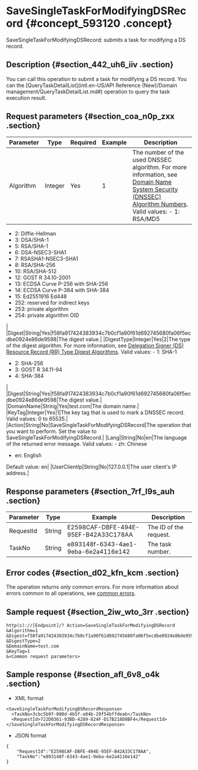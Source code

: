 # SaveSingleTaskForModifyingDSRecord {#concept_593120 .concept}

SaveSingleTaskForModifyingDSRecord: submits a task for modifying a DS record.

## Description {#section_442_uh6_iiv .section}

You can call this operation to submit a task for modifying a DS record. You can the [QueryTaskDetailList](intl.en-US/API Reference (New)/Domain management/QueryTaskDetailList.md#) operation to query the task execution result.

## Request parameters {#section_coa_n0p_zxx .section}

|Parameter|Type|Required|Example|Description|
|---------|----|--------|-------|-----------|
|Algorithm|Integer|Yes|1|The number of the used DNSSEC algorithm. For more information, see [Domain Name System Security \(DNSSEC\) Algorithm Numbers](https://www.iana.org/assignments/dns-sec-alg-numbers/dns-sec-alg-numbers.xhtml). Valid values: -   1: RSA/MD5
-   2: Diffie-Hellman
-   3: DSA/SHA-1
-   5: RSA/SHA-1
-   6: DSA-NSEC3-SHA1
-   7: RSASHA1-NSEC3-SHA1
-   8: RSA/SHA-256
-   10: RSA/SHA-512
-   12: GOST R 34.10-2001
-   13: ECDSA Curve P-256 with SHA-256
-   14: ECDSA Curve P-384 with SHA-384
-   15: Ed2551916 Ed448
-   252: reserved for indirect keys
-   253: private algorithm
-   254: private algorithm OID

 |
|Digest|String|Yes|f58fa917424383934c7b0cf1a90f61d692745680fa06f5ecdbe0924e86de9598|The digest value.|
|DigestType|Integer|Yes|2|The type of the digest algorithm. For more information, see [Delegation Signer \(DS\) Resource Record \(RR\) Type Digest Algorithms](https://www.iana.org/assignments/ds-rr-types/ds-rr-types.xhtml). Valid values: -   1: SHA-1
-   2: SHA-256
-   3: GOST R 34.11-94
-   4: SHA-384

 |
|Digest|String|Yes|f58fa917424383934c7b0cf1a90f61d692745680fa06f5ecdbe0924e86de9598|The digest value.|
|DomainName|String|Yes|test.com|The domain name.|
|KeyTag|Integer|Yes|1|The key tag that is used to mark a DNSSEC record. Valid values: 0 to 65535.|
|Action|String|No|SaveSingleTaskForModifyingDSRecord|The operation that you want to perform. Set the value to SaveSingleTaskForModifyingDSRecord.|
|Lang|String|No|en|The language of the returned error message. Valid values: -   zh: Chinese
-   en: English

 Default value: en|
|UserClientIp|String|No|127.0.0.1|The user client's IP address.|

## Response parameters {#section_7rf_l9s_auh .section}

|Parameter|Type|Example|Description|
|---------|----|-------|-----------|
|RequestId|String|E2598CAF-DBFE-494E-95EF-B42A33C178AA|The ID of the request.|
|TaskNo|String|e893148f-6343-4ae1-9eba-6e2a4116e142|The task number.|

## Error codes {#section_d02_kfn_kcm .section}

The operation returns only common errors. For more information about errors common to all operations, see [common errors](https://error-center.alibabacloud.com/status/product/Domain).

## Sample request {#section_2iw_wto_3rr .section}

``` {#codeblock_ope_t34_fdb}
http(s)://[Endpoint]/? Action=SaveSingleTaskForModifyingDSRecord 
&Algorithm=1 
&Digest=f58fa917424383934c7b0cf1a90f61d692745680fa06f5ecdbe0924e86de9598 
&DigestType=2 
&DomainName=test.com 
&KeyTag=1 
&<Common request parameters>
```

## Sample response {#section_afl_6v8_o4k .section}

-   XML format

``` {#codeblock_x7w_ga2_yxp}
<SaveSingleTaskForModifyingDSRecordResponse>
  <TaskNo>3cbc5b9f-080d-4b5f-a04b-29f54bffdeab</TaskNo>
  <RequestId>722D0361-93BD-4289-824F-D17B218D8BF4</RequestId>
</SaveSingleTaskForModifyingDSRecordResponse>
```

-   JSON format

``` {#codeblock_zd5_04e_4an}
{
    "RequestId":"E2598CAF-DBFE-494E-95EF-B42A33C178AA",
    "TaskNo":"e893148f-6343-4ae1-9eba-6e2a4116e142"
}
```


